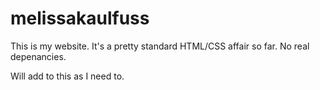 melissakaulfuss
===============

This is my website.
It's a pretty standard HTML/CSS affair so far.
No real depenancies.

Will add to this as I need to.
